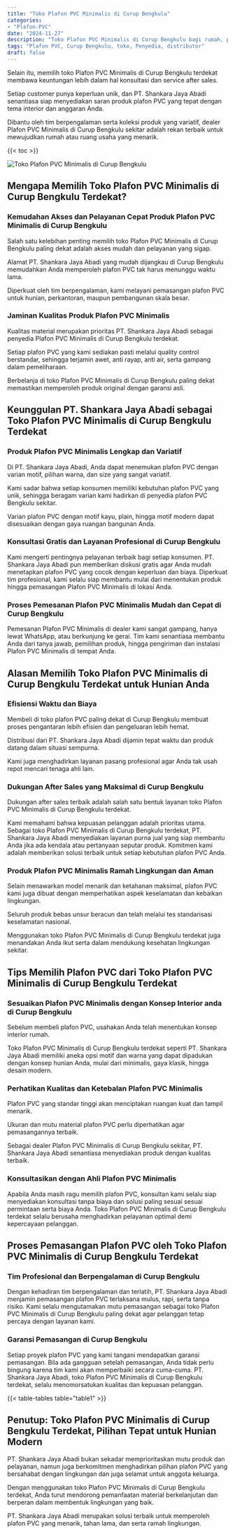 ```yaml
---
title: "Toko Plafon PVC Minimalis di Curup Bengkulu"
categories: 
- "Plafon-PVC"
date: "2024-11-27"
description: "Toko Plafon PVC Minimalis di Curup Bengkulu bagi rumah, perkantoran, serta ritel. Material berkualitas, variasi motif, variasi warna modern, beserta servis penempatan ditangani oleh teknisi profesional serta jaminan resmi!|Servis penyediaan Plafon PVC Minimalis di Curup Bengkulu untuk keperluan hunian, kantor, maupun gerai, beserta material unggulan dan pemasangan oleh teknisi berpengalaman dan garansi resmi.|Alternatif Plafon PVC Minimalis di Curup Bengkulu yang terbukti untuk rumah, perkantoran, serta toko, bersama material unggulan dan instalasi oleh tenaga ahli profesional dan jaminan resmi.|Distribusi Plafon PVC Minimalis di Curup Bengkulu untuk rumah, office, dan toko, beserta plafon unggulan dan instalasi oleh tenaga ahli ahli, lengkap dengan garansi resmi.}"
tags: "Plafon PVC, Curup Bengkulu, toko, Penyedia, distributor"
draft: false
---
```


Selain itu, memilih toko Plafon PVC Minimalis di Curup Bengkulu terdekat membawa keuntungan lebih dalam hal konsultasi dan service after sales.

Setiap customer punya keperluan unik, dan PT. Shankara Jaya Abadi senantiasa siap menyediakan saran produk plafon PVC yang tepat dengan tema interior dan anggaran Anda.

Dibantu oleh tim berpengalaman serta koleksi produk yang variatif, dealer Plafon PVC Minimalis di Curup Bengkulu sekitar adalah rekan terbaik untuk mewujudkan rumah atau ruang usaha yang menarik.

{{< toc >}}

![Toko Plafon PVC Minimalis di Curup Bengkulu](/images/Plafon-PVC/Toko-Plafon-PVC-Minimalis-di-Curup-Bengkulu.png)


## Mengapa Memilih Toko Plafon PVC Minimalis di Curup Bengkulu Terdekat?

### Kemudahan Akses dan Pelayanan Cepat Produk Plafon PVC Minimalis di Curup Bengkulu

Salah satu kelebihan penting memilih toko Plafon PVC Minimalis di Curup Bengkulu paling dekat adalah akses mudah dan pelayanan yang sigap.

Alamat PT. Shankara Jaya Abadi yang mudah dijangkau di Curup Bengkulu memudahkan Anda memperoleh plafon PVC tak harus menunggu waktu lama.

Diperkuat oleh tim berpengalaman, kami melayani pemasangan plafon PVC untuk hunian, perkantoran, maupun pembangunan skala besar.

### Jaminan Kualitas Produk Plafon PVC Minimalis

Kualitas material merupakan prioritas PT. Shankara Jaya Abadi sebagai penyedia Plafon PVC Minimalis di Curup Bengkulu terdekat.

Setiap plafon PVC yang kami sediakan pasti melalui quality control berstandar, sehingga terjamin awet, anti rayap, anti air, serta gampang dalam pemeliharaan.

Berbelanja di toko Plafon PVC Minimalis di Curup Bengkulu paling dekat memastikan memperoleh produk original dengan garansi asli.

## Keunggulan PT. Shankara Jaya Abadi sebagai Toko Plafon PVC Minimalis di Curup Bengkulu Terdekat

### Produk Plafon PVC Minimalis Lengkap dan Variatif

Di PT. Shankara Jaya Abadi, Anda dapat menemukan plafon PVC dengan varian motif, pilihan warna, dan size yang sangat variatif.

Kami sadar bahwa setiap konsumen memiliki kebutuhan plafon PVC yang unik, sehingga beragam varian kami hadirkan di penyedia plafon PVC Bengkulu sekitar.

Varian plafon PVC dengan motif kayu, plain, hingga motif modern dapat disesuaikan dengan gaya ruangan bangunan Anda.

### Konsultasi Gratis dan Layanan Profesional di Curup Bengkulu

Kami mengerti pentingnya pelayanan terbaik bagi setiap konsumen. PT. Shankara Jaya Abadi pun memberikan diskusi gratis agar Anda mudah menetapkan plafon PVC yang cocok dengan keperluan dan biaya. Diperkuat tim profesional, kami selalu siap membantu mulai dari menentukan produk hingga pemasangan Plafon PVC Minimalis di lokasi Anda.

### Proses Pemesanan Plafon PVC Minimalis Mudah dan Cepat di Curup Bengkulu

Pemesanan Plafon PVC Minimalis di dealer kami sangat gampang, hanya lewat WhatsApp, atau berkunjung ke gerai. Tim kami senantiasa membantu Anda dari tanya jawab, pemilihan produk, hingga pengiriman dan instalasi Plafon PVC Minimalis di tempat Anda.

## Alasan Memilih Toko Plafon PVC Minimalis di Curup Bengkulu Terdekat untuk Hunian Anda

### Efisiensi Waktu dan Biaya

Membeli di toko plafon PVC paling dekat di Curup Bengkulu membuat proses pengantaran lebih efisien dan pengeluaran lebih hemat.

Distribusi dari PT. Shankara Jaya Abadi dijamin tepat waktu dan produk datang dalam situasi sempurna.

Kami juga menghadirkan layanan pasang profesional agar Anda tak usah repot mencari tenaga ahli lain.

### Dukungan After Sales yang Maksimal di Curup Bengkulu

Dukungan after sales terbaik adalah salah satu bentuk layanan toko Plafon PVC Minimalis di Curup Bengkulu terdekat.

Kami memahami bahwa kepuasan pelanggan adalah prioritas utama. Sebagai toko Plafon PVC Minimalis di Curup Bengkulu terdekat, PT. Shankara Jaya Abadi menyediakan layanan purna jual yang siap membantu Anda jika ada kendala atau pertanyaan seputar produk. Komitmen kami adalah memberikan solusi terbaik untuk setiap kebutuhan plafon PVC Anda.

### Produk Plafon PVC Minimalis Ramah Lingkungan dan Aman

Selain menawarkan model menarik dan ketahanan maksimal, plafon PVC kami juga dibuat dengan memperhatikan aspek keselamatan dan kebaikan lingkungan.

Seluruh produk bebas unsur beracun dan telah melalui tes standarisasi keselamatan nasional.

Menggunakan toko Plafon PVC Minimalis di Curup Bengkulu terdekat juga menandakan Anda ikut serta dalam mendukung kesehatan lingkungan sekitar.

## Tips Memilih Plafon PVC dari Toko Plafon PVC Minimalis di Curup Bengkulu Terdekat

### Sesuaikan Plafon PVC Minimalis dengan Konsep Interior anda di Curup Bengkulu

Sebelum membeli plafon PVC, usahakan Anda telah menentukan konsep interior rumah.

Toko Plafon PVC Minimalis di Curup Bengkulu terdekat seperti PT. Shankara Jaya Abadi memiliki aneka opsi motif dan warna yang dapat dipadukan dengan konsep hunian Anda, mulai dari minimalis, gaya klasik, hingga desain modern.

### Perhatikan Kualitas dan Ketebalan Plafon PVC Minimalis

Plafon PVC yang standar tinggi akan menciptakan ruangan kuat dan tampil menarik.

Ukuran dan mutu material plafon PVC perlu diperhatikan agar pemasangannya terbaik.

Sebagai dealer Plafon PVC Minimalis di Curup Bengkulu sekitar, PT. Shankara Jaya Abadi senantiasa menyediakan produk dengan kualitas terbaik.

### Konsultasikan dengan Ahli Plafon PVC Minimalis

Apabila Anda masih ragu memilih plafon PVC, konsultan kami selalu siap menyediakan konsultasi tanpa biaya dan solusi paling sesuai sesuai permintaan serta biaya Anda. Toko Plafon PVC Minimalis di Curup Bengkulu terdekat selalu berusaha menghadirkan pelayanan optimal demi kepercayaan pelanggan.

## Proses Pemasangan Plafon PVC oleh Toko Plafon PVC Minimalis di Curup Bengkulu Terdekat

### Tim Profesional dan Berpengalaman di Curup Bengkulu

Dengan kehadiran tim berpengalaman dan terlatih, PT. Shankara Jaya Abadi menjamin pemasangan plafon PVC terlaksana mulus, rapi, serta tanpa risiko. Kami selalu mengutamakan mutu pemasangan sebagai toko Plafon PVC Minimalis di Curup Bengkulu paling dekat agar pelanggan tetap percaya dengan layanan kami.

### Garansi Pemasangan di Curup Bengkulu

Setiap proyek plafon PVC yang kami tangani mendapatkan garansi pemasangan. Bila ada gangguan setelah pemasangan, Anda tidak perlu bingung karena tim kami akan memperbaiki secara cuma-cuma. PT. Shankara Jaya Abadi, toko Plafon PVC Minimalis di Curup Bengkulu terdekat, selalu menomorsatukan kualitas dan kepuasan pelanggan.

{{< table-tables table="table1" >}}

## Penutup: Toko Plafon PVC Minimalis di Curup Bengkulu Terdekat, Pilihan Tepat untuk Hunian Modern

PT. Shankara Jaya Abadi bukan sekadar memprioritaskan mutu produk dan pelayanan, namun juga berkomitmen menghadirkan pilihan plafon PVC yang bersahabat dengan lingkungan dan juga selamat untuk anggota keluarga.

Dengan menggunakan toko Plafon PVC Minimalis di Curup Bengkulu terdekat, Anda turut mendorong pemanfaatan material berkelanjutan dan berperan dalam membentuk lingkungan yang baik.

PT. Shankara Jaya Abadi merupakan solusi terbaik untuk memperoleh plafon PVC yang menarik, tahan lama, dan serta ramah lingkungan.